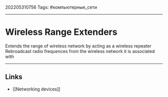202205310756
Tags: #компьютерные_сети

---

# Wireless Range Extenders
Extends the range of wireless network by acting as a wireless repeater
Rebroadcast radio frequences from the wireless network it is associated with


---
## Links
- [[Networking devices]]